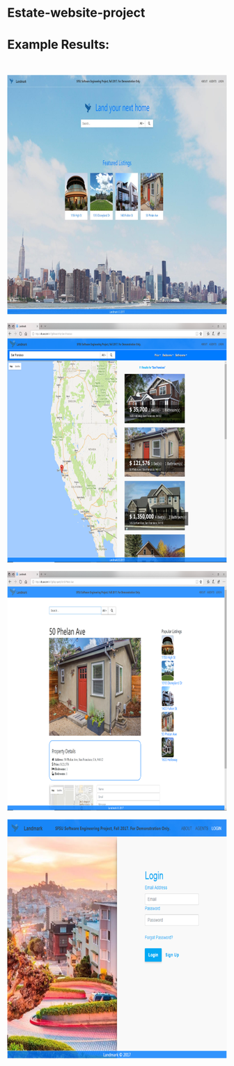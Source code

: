 # Estate-website-project

# Example Results:
<br />
<br />
<img height = "550" src = "https://github.com/Huiliang-M/Estate-website-project/blob/master/Picture1.png" />
<br />
<br />
<img height = "550" src = "https://github.com/Huiliang-M/Estate-website-project/blob/master/Picture2.png" />
<br />
<br />
<img height = "550" src = "https://github.com/Huiliang-M/Estate-website-project/blob/master/Picture3.png" />
<br />
<br />
<img height = "550" src = "https://github.com/Huiliang-M/Estate-website-project/blob/master/Picture4.png" />
<br />
<br />
